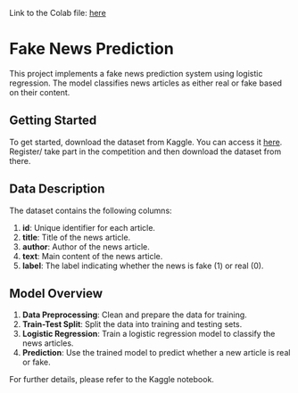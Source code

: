 Link to the Colab file: [here](https://colab.research.google.com/drive/1nejvhlpfRG2ShThkXJA3JUHiN3To61px?usp=sharing)

# Fake News Prediction

This project implements a fake news prediction system using logistic regression. The model classifies news articles as either real or fake based on their content.

## Getting Started

To get started, download the dataset from Kaggle. You can access it [here](https://www.kaggle.com/c/fake-news/data?select=train.csv).
Register/ take part in the competition and then download the dataset from there.

## Data Description

The dataset contains the following columns:

1. **id**: Unique identifier for each article.
2. **title**: Title of the news article.
3. **author**: Author of the news article.
4. **text**: Main content of the news article.
5. **label**: The label indicating whether the news is fake (1) or real (0).

## Model Overview

1. **Data Preprocessing**: Clean and prepare the data for training.
2. **Train-Test Split**: Split the data into training and testing sets.
3. **Logistic Regression**: Train a logistic regression model to classify the news articles.
4. **Prediction**: Use the trained model to predict whether a new article is real or fake.

For further details, please refer to the Kaggle notebook.
